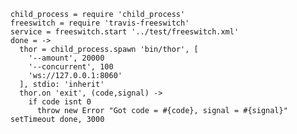     child_process = require 'child_process'
    freeswitch = require 'travis-freeswitch'
    service = freeswitch.start '../test/freeswitch.xml'
    done = ->
      thor = child_process.spawn 'bin/thor', [
        '--amount', 20000
        '--concurrent', 100
        'ws://127.0.0.1:8060'
      ], stdio: 'inherit'
      thor.on 'exit', (code,signal) ->
        if code isnt 0
          throw new Error "Got code = #{code}, signal = #{signal}"
    setTimeout done, 3000
